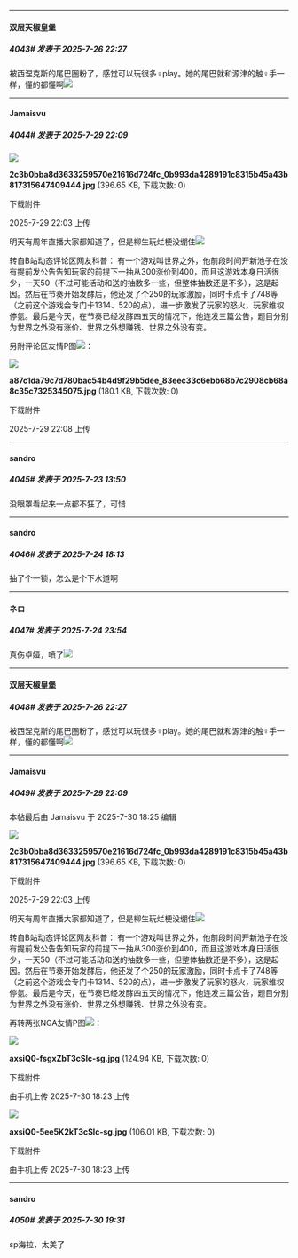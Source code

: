 ﻿
*****

####  双层天椒皇堡  
##### 4043#       发表于 2025-7-26 22:27

被西涅克斯的尾巴圈粉了，感觉可以玩很多♀play。她的尾巴就和源津的触♀手一样，懂的都懂啊<img src="https://static.stage1st.com/image/smiley/face2017/077.png" referrerpolicy="no-referrer">


*****

####  Jamaisvu  
##### 4044#       发表于 2025-7-29 22:09

<img src="https://img.stage1st.com/forum/202507/29/220309ra5wola9jjl53llo.jpg" referrerpolicy="no-referrer">

<strong>2c3b0bba8d3633259570e21616d724fc_0b993da4289191c8315b45a43b817315647409444.jpg</strong> (396.65 KB, 下载次数: 0)

下载附件

2025-7-29 22:03 上传

明天有周年直播大家都知道了，但是柳生玩烂梗没绷住<img src="https://static.stage1st.com/image/smiley/face2017/068.png" referrerpolicy="no-referrer">

转自B站动态评论区网友科普：
有一个游戏叫世界之外，他前段时间开新池子在没有提前发公告告知玩家的前提下一抽从300涨价到400，而且这游戏本身日活很少，一天50（不过可能活动和送的抽数多一些，但整体抽数还是不多），这是起因。然后在节奏开始发酵后，他还发了个250的玩家激励，同时卡点卡了748等（之前这个游戏会专门卡1314、520的点），进一步激发了玩家的怒火，玩家维权停氪。最后是今天，在节奏已经发酵四五天的情况下，他连发三篇公告，题目分别为世界之外没有涨价、世界之外想赚钱、世界之外没有变。

另附评论区友情P图<img src="https://static.stage1st.com/image/smiley/face2017/067.png" referrerpolicy="no-referrer">：

<img src="https://img.stage1st.com/forum/202507/29/220857y51i3q9co9w0i56q.jpg" referrerpolicy="no-referrer">

<strong>a87c1da79c7d780bac54b4d9f29b5dee_83eec33c6ebb68b7c2908cb68a8c35c7325345075.jpg</strong> (180.1 KB, 下载次数: 0)

下载附件

2025-7-29 22:08 上传


*****

####  sandro  
##### 4045#       发表于 2025-7-23 13:50

没眼罩看起来一点都不狂了，可惜

*****

####  sandro  
##### 4046#       发表于 2025-7-24 18:13

抽了个一锁，怎么是个下水道啊

*****

####  ネロ  
##### 4047#       发表于 2025-7-24 23:54

真伤卓娅，喷了<img src="https://static.stage1st.com/image/smiley/face2017/254.png" referrerpolicy="no-referrer">

*****

####  双层天椒皇堡  
##### 4048#       发表于 2025-7-26 22:27

被西涅克斯的尾巴圈粉了，感觉可以玩很多♀play。她的尾巴就和源津的触♀手一样，懂的都懂啊<img src="https://static.stage1st.com/image/smiley/face2017/077.png" referrerpolicy="no-referrer">

*****

####  Jamaisvu  
##### 4049#       发表于 2025-7-29 22:09

 本帖最后由 Jamaisvu 于 2025-7-30 18:25 编辑 

<img src="https://img.stage1st.com/forum/202507/29/220309ra5wola9jjl53llo.jpg" referrerpolicy="no-referrer">

<strong>2c3b0bba8d3633259570e21616d724fc_0b993da4289191c8315b45a43b817315647409444.jpg</strong> (396.65 KB, 下载次数: 0)

下载附件

2025-7-29 22:03 上传

明天有周年直播大家都知道了，但是柳生玩烂梗没绷住<img src="https://static.stage1st.com/image/smiley/face2017/068.png" referrerpolicy="no-referrer">

转自B站动态评论区网友科普：
有一个游戏叫世界之外，他前段时间开新池子在没有提前发公告告知玩家的前提下一抽从300涨价到400，而且这游戏本身日活很少，一天50（不过可能活动和送的抽数多一些，但整体抽数还是不多），这是起因。然后在节奏开始发酵后，他还发了个250的玩家激励，同时卡点卡了748等（之前这个游戏会专门卡1314、520的点），进一步激发了玩家的怒火，玩家维权停氪。最后是今天，在节奏已经发酵四五天的情况下，他连发三篇公告，题目分别为世界之外没有涨价、世界之外想赚钱、世界之外没有变。

再转两张NGA友情P图<img src="https://static.stage1st.com/image/smiley/face2017/067.png" referrerpolicy="no-referrer">：

<img src="https://img.stage1st.com/forum/202507/30/182318xubhucbbbxjtpbzb.jpg" referrerpolicy="no-referrer">

<strong>axsiQ0-fsgxZbT3cSlc-sg.jpg</strong> (124.94 KB, 下载次数: 0)

下载附件

由手机上传
2025-7-30 18:23 上传

<img src="https://img.stage1st.com/forum/202507/30/182318wn9ub7s7b8jr9vu9.jpg" referrerpolicy="no-referrer">

<strong>axsiQ0-5ee5K2kT3cSlc-sg.jpg</strong> (106.01 KB, 下载次数: 0)

下载附件

由手机上传
2025-7-30 18:23 上传

*****

####  sandro  
##### 4050#       发表于 2025-7-30 19:31

sp海拉，太美了

